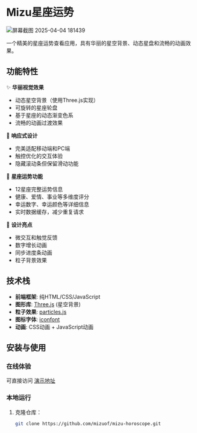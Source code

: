 # Mizu星座运势

![屏幕截图 2025-04-04 181439](https://github.com/user-attachments/assets/0c5e233a-8560-4b74-aac4-3dc7c44b33aa)

一个精美的星座运势查看应用，具有华丽的星空背景、动态星盘和流畅的动画效果。


## 功能特性

✨ **华丽视觉效果**
- 动态星空背景（使用Three.js实现）
- 可旋转的星座轮盘
- 基于星座的动态渐变色系
- 流畅的动画过渡效果

📱 **响应式设计**
- 完美适配移动端和PC端
- 触控优化的交互体验
- 隐藏滚动条但保留滑动功能

🔮 **星座运势功能**
- 12星座完整运势信息
- 健康、爱情、事业等多维度评分
- 幸运数字、幸运颜色等详细信息
- 实时数据缓存，减少重复请求

🎨 **设计亮点**
- 微交互和触觉反馈
- 数字增长动画
- 同步进度条动画
- 粒子背景效果

## 技术栈

- **前端框架**: 纯HTML/CSS/JavaScript
- **图形库**: [Three.js](https://threejs.org/) (星空背景)
- **粒子效果**: [particles.js](https://vincentgarreau.com/particles.js/)
- **图标字体**: [iconfont](https://www.iconfont.cn/)
- **动画**: CSS动画 + JavaScript动画

## 安装与使用

### 在线体验
可直接访问 [演示地址](https://xz.mizu7.top/)

### 本地运行
1. 克隆仓库：
   ```bash
   git clone https://github.com/mizuof/mizu-horoscope.git
